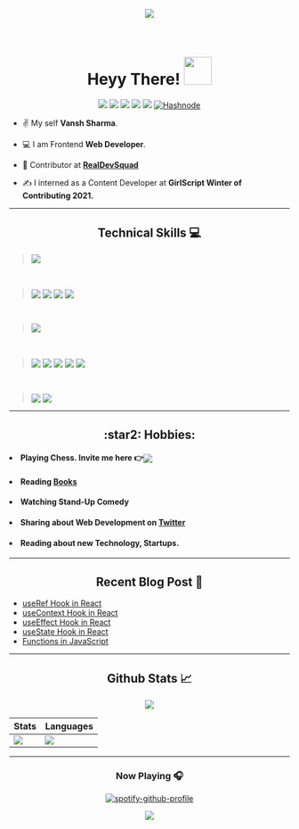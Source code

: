 <!-- Random Quote -->
<div align="center">

![](https://quotes-github-readme.vercel.app/api?type=horizontal&theme=monokai)

</div>

<!-- Contact -->
<br>


<!-- INTRO -->
<div align="center"><h1> Heyy There! <img src="https://media.tenor.com/images/f580b40a349dcb2d7cb93573e2329061/tenor.gif" width="50"/>
</h1></div>
<div align="center">


[![](https://img.shields.io/badge/Twitter-1DA1F2?style=for-the-badge&logo=twitter&logoColor=white)](https://twitter.com/Vanshsh2701) 
[![](https://img.shields.io/badge/LinkedIn-0077B5?style=for-the-badge&logo=linkedin&logoColor=white)](https://www.linkedin.com/in/vanshsharma27/) 
[![](https://img.shields.io/badge/Gmail-D14836?style=for-the-badge&logo=gmail&logoColor=white)](mailto:vanshsharma9354@gmail.com)
[![](https://img.shields.io/badge/Calendly-2e7eea?style=for-the-badge&logo=calendly&logoColor=white)](https://calendly.com/vanshsharma9354/)
[![](https://img.shields.io/badge/CodeSandbox-624763?style=for-the-badge&logo=codesandbox&logoColor=black)](https://codesandbox.io/dashboard/all/?workspace=d5d2cd62-59c4-4472-b528-c790da428f56)
[![Hashnode](https://img.shields.io/badge/Hashnode-2962FF?style=for-the-badge&logo=hashnode&logoColor=white)](https://vanshsharma.hashnode.dev/)
</div>

-  ✌️ My self **Vansh Sharma**. 

- 💻 I am Frontend **Web Developer**. 

- 🏢 Contributor at [**RealDevSquad**](https://github.com/Real-Dev-Squad)

- ✍️  I interned as a Content Developer at **GirlScript Winter of Contributing 2021.** 

---

<!-- SKILLS -->
<div align="center"><h2> Technical Skills 💻 </h2> </div>

> <img align="center" src="https://img.shields.io/badge/javascript-ffff00.svg?style=for-the-badge&logo=javascript&logoColor=000000"/>


<br />

>   <img align="center" src="https://img.shields.io/badge/html5-%23E34F26.svg?style=for-the-badge&logo=html5&logoColor=white"/> <!-- CSS 3 --> <img align="center" src="https://img.shields.io/badge/css3-%231572B6.svg?style=for-the-badge&logo=css3&logoColor=white"/>  <!-- React --><img align="center" src="https://img.shields.io/badge/react-%2320232a.svg?style=for-the-badge&logo=react&logoColor=%2361DAFB"/> <!-- Sass --> <img align="center" src="https://img.shields.io/badge/SASS-hotpink.svg?style=for-the-badge&logo=SASS&logoColor=white"/>

<br />

> <img align="center" src="https://img.shields.io/badge/firebase-%23039BE5.svg?style=for-the-badge&logo=firebase"/>

<br />


> <img align="center" src="https://img.shields.io/badge/bootstrap-white.svg?style=for-the-badge&logo=bootstrap&logoColor=white)"/> <!-- Tailwind CSS -->  <img align="center" src="https://img.shields.io/badge/tailwindcss-%2338B2AC.svg?style=for-the-badge&logo=tailwind-css&logoColor=white"/> <!-- Redux --> <img align="center" src="https://img.shields.io/badge/redux-%23593d88.svg?style=for-the-badge&logo=redux&logoColor=white"/> <!--Router  --> <img align="center" src="https://img.shields.io/badge/React_Router-CA4245?style=for-the-badge&logo=react-router&logoColor=white"/> <img align="center" src="https://img.shields.io/badge/Material%20UI-007FFF?style=for-the-badge&logo=mui&logoColor=white"/>


<br />

>  <img align="center" src="https://img.shields.io/badge/git-%23F05033.svg?style=for-the-badge&logo=git&logoColor=white"/> <!-- VS Code --> <img align="center" src="https://img.shields.io/badge/Visual%20Studio%20Code-0078d7.svg?style=for-the-badge&logo=visual-studio-code&logoColor=white"/>

---



<!-- HOBBIES -->

<div align="center"><h2> :star2: Hobbies: </h2></div> 

#### <li> Playing Chess. Invite me here :point_right:<a href="https://www.chess.com/member/vanshsh2701" target="_blank" /><img align="center" src="https://img.icons8.com/clouds/50/000000/rook.png"/></a></li>

#### <li>Reading [Books](https://vanshsharma.notion.site/BOOKS-3cf56cc10db54509a197fc63cf4a3a5c) </li>

#### <li> Watching Stand-Up Comedy</li>

#### <li> Sharing about Web Development on [Twitter](https://twitter.com/Vanshsh2701)</li>

#### <li>Reading about new Technology, Startups.</li>

---
<!-- BLOGS  -->

## <div align ="center"> Recent Blog Post :pencil: </div>
<!-- HASHNODE:START -->
- [useRef Hook in React](https://vanshsharma.hashnode.dev/useref-hook-in-react)
- [useContext Hook in React](https://vanshsharma.hashnode.dev/usecontext-hook-in-react)
- [useEffect Hook in React](https://vanshsharma.hashnode.dev/useeffect-hook-in-react)
- [useState Hook in React](https://vanshsharma.hashnode.dev/usestate-hook-in-react)
- [Functions in JavaScript](https://vanshsharma.hashnode.dev/functions-in-javascript)
<!-- HASHNODE:END -->

---

<!--Github Stats-->
 <div align="center"><h2>Github Stats 📈 </h2>

![](http://github-profile-summary-cards.vercel.app/api/cards/profile-details?username=VanshSh&theme=monokai)

Stats | Languages
------| ----------
![](http://github-profile-summary-cards.vercel.app/api/cards/repos-per-language?username=VanshSh&theme=monokai) |  ![](http://github-profile-summary-cards.vercel.app/api/cards/stats?username=VanshSh&theme=monokai)




---

### Now Playing 🎧

[![spotify-github-profile](https://spotify-github-profile.vercel.app/api/view?uid=31mwijo66vdfifxyddp3zvwtyxki&cover_image=true&theme=novatorem&bar_color=ffffff&bar_color_cover=false)](https://www.spotify.com/in-en/account/overview/?utm_source=spotify&utm_medium=menu&utm_campaign=your_account)
<br/>

<p align='center'><img src='https://visitor-badge.laobi.icu/badge?page_id=VanshSh'></p>


